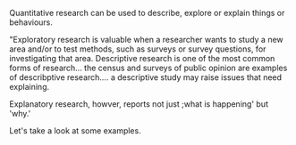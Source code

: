 Quantitative research can be used to describe, explore or explain things or behaviours.

"Exploratory research is valuable when a researcher wants to study a new area and/or to test methods, such as surveys or survey questions, for investigating that area.  Descriptive research is one of the most common forms of research... the census and surveys of public opinion are examples of describptive research....  a descriptive study may raise issues that need explaining.

Explanatory research, howver, reports not just ;what is happening' but 'why.'

Let's take a look at some examples.
